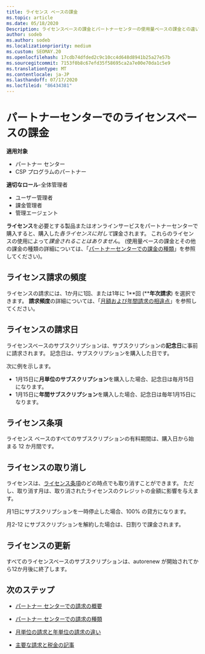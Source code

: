 ```yaml
---
title: ライセンス ベースの課金
ms.topic: article
ms.date: 05/18/2020
Description: ライセンスベースの課金とパートナーセンターの使用量ベースの課金との違いについて説明します (ライセンスの使用法ではなく、ライセンスごとの請求方法など)。
author: sodeb
ms.author: sodeb
ms.localizationpriority: medium
ms.custom: SEOMAY.20
ms.openlocfilehash: 17cdb74dfded2c9c10cc4d648d8941b25a27e57b
ms.sourcegitcommit: 7153f0b8c67efd35f58695ca2a7e00e70da1c5e9
ms.translationtype: MT
ms.contentlocale: ja-JP
ms.lasthandoff: 07/17/2020
ms.locfileid: "86434381"
---
```

# <a name="license-based-billing-in-partner-center"></a>パートナーセンターでのライセンスベースの課金

**適用対象**

- パートナー センター
- CSP プログラムのパートナー

**適切なロール**-全体管理者
- ユーザー管理者
- 課金管理者
- 管理エージェント

**ライセンス**を必要とする製品またはオンラインサービスをパートナーセンターで購入すると、購入した*各ライセンスに対して*課金されます。 これらのライセンスの使用によって*課金されることはありません*。 (使用量ベースの課金とその他の課金の種類の詳細については、「[パートナーセンターでの課金の種類](billing-different-types.md)」を参照してください)。

## <a name="license-billing-frequency"></a>ライセンス請求の頻度

ライセンスの請求には、1か月に1回、または1年に 1**回 (****年次請求**) を選択できます。 **請求頻度**の詳細については、「[月額および年間請求の相違点](billing-annual-monthly.md)」を参照してください。

## <a name="billing-date-for-licenses"></a>ライセンスの請求日

ライセンスベースのサブスクリプションは、サブスクリプションの**記念日**に事前に請求されます。 記念日は、サブスクリプションを購入した日です。

次に例を示します。

- 1月15日に**月単位のサブスクリプション**を購入した場合、記念日は毎月15日になります。
- 1月15日に**年間サブスクリプション**を購入した場合、記念日は毎年1月15日になります。

## <a name="license-term"></a>ライセンス条項

ライセンス ベースのすべてのサブスクリプションの有料期間は、購入日から始まる 12 か月間です。

## <a name="license-cancellation"></a>ライセンスの取り消し

ライセンスは、[ライセンス条項](#license-term)のどの時点でも取り消すことができます。 ただし、取り消す月は、取り消されたライセンスのクレジットの金額に影響を与えます。

月1日にサブスクリプションを一時停止した場合、100% の貸方になります。

月2-12 にサブスクリプションを解約した場合は、日割りで課金されます。

## <a name="license-renewal"></a>ライセンスの更新

すべてのライセンスベースのサブスクリプションは、autorenew が開始されてから12か月後に終了します。

## <a name="next-steps"></a>次のステップ

- [パートナー センターでの請求の概要](billing-basics.md)

- [パートナー センターでの請求の種類](billing-different-types.md)

- [月単位の請求と年単位の請求の違い](billing-annual-monthly.md)

- [主要な請求と税金の記事](billing.md)
